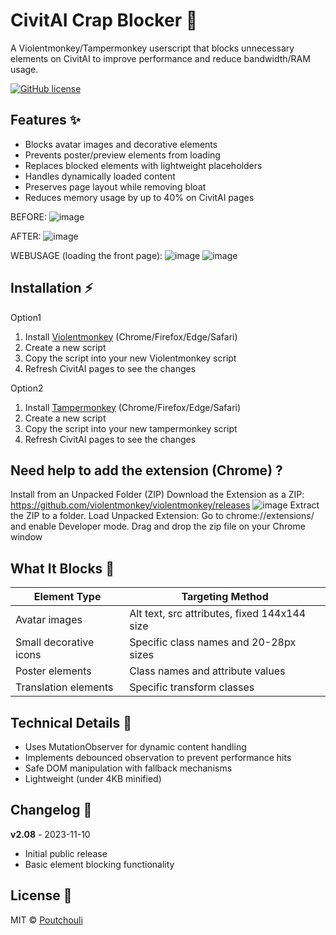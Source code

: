 # CivitAI Crap Blocker 🚫

A Violentmonkey/Tampermonkey userscript that blocks unnecessary elements on CivitAI to improve performance and reduce bandwidth/RAM usage.

[![GitHub license](https://img.shields.io/github/license/Poutchouli/civitai-crap-blocker)](https://github.com/Poutchouli/civitai-crap-blocker/blob/main/LICENSE)

## Features ✨

- Blocks avatar images and decorative elements
- Prevents poster/preview elements from loading
- Replaces blocked elements with lightweight placeholders
- Handles dynamically loaded content
- Preserves page layout while removing bloat
- Reduces memory usage by up to 40% on CivitAI pages

BEFORE:
![image](https://github.com/user-attachments/assets/28f7fe1d-4789-4906-869b-5b463c51c7e3)

AFTER:
![image](https://github.com/user-attachments/assets/73f47891-2f1d-40c3-b670-ead9fabcec8d)

WEBUSAGE (loading the front page):
![image](https://github.com/user-attachments/assets/93dcfe71-757e-46f1-986e-04d0e5f7bb0c)
![image](https://github.com/user-attachments/assets/026183b3-bb92-4784-a2be-4c0cd827a3ef)

## Installation ⚡
Option1
1. Install [Violentmonkey](https://violentmonkey.github.io/) (Chrome/Firefox/Edge/Safari)
2. Create a new script
3. Copy the script into your new Violentmonkey script
4. Refresh CivitAI pages to see the changes

Option2
1. Install [Tampermonkey](https://www.tampermonkey.net/) (Chrome/Firefox/Edge/Safari)
2. Create a new script
3. Copy the script into your new tampermonkey script 
4. Refresh CivitAI pages to see the changes

## Need help to add the extension (Chrome) ?
Install from an Unpacked Folder (ZIP)
Download the Extension as a ZIP:
https://github.com/violentmonkey/violentmonkey/releases
![image](https://github.com/user-attachments/assets/91a99e02-0bb3-46bf-a3c5-1ce42f14e71f)
Extract the ZIP to a folder.
Load Unpacked Extension:
Go to chrome://extensions/ and enable Developer mode.
Drag and drop the zip file on your Chrome window

## What It Blocks 🚮

| Element Type          | Targeting Method                          |
|-----------------------|------------------------------------------|
| Avatar images         | Alt text, src attributes, fixed 144x144 size |
| Small decorative icons | Specific class names and 20-28px sizes   |
| Poster elements       | Class names and attribute values         |
| Translation elements  | Specific transform classes               |

## Technical Details 🔧

- Uses MutationObserver for dynamic content handling
- Implements debounced observation to prevent performance hits
- Safe DOM manipulation with fallback mechanisms
- Lightweight (under 4KB minified)

## Changelog 📜

**v2.08** - 2023-11-10
- Initial public release
- Basic element blocking functionality

## License 📄

MIT © [Poutchouli](https://github.com/Poutchouli)

